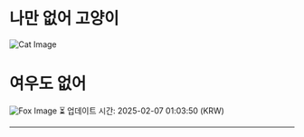 
# 나만 없어 고양이

![Cat Image](https://cdn2.thecatapi.com/images/9db.png)

# 여우도 없어
![Fox Image](https://randomfox.ca/images/53.jpg)
⏳ 업데이트 시간: 2025-02-07 01:03:50 (KRW)

---
